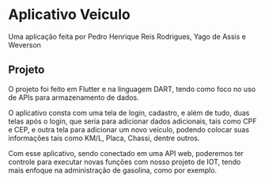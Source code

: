 # Aplicativo Veiculo

Uma aplicação feita por Pedro Henrique Reis Rodrigues, Yago de Assis e Weverson

## Projeto

O projeto foi feito em Flutter e na linguagem DART, tendo como foco no uso de APIs para armazenamento de dados. 

O aplicativo consta com uma tela de login, cadastro, e além de tudo, duas telas após o login, que seria para adicionar dados adicionais, tais como CPF e CEP, e outra tela para adicionar um novo veículo, podendo colocar suas informações tais como KM/L, Placa, Chassi, dentre outros.

Com esse aplicativo, sendo conectado em uma API web, poderemos ter controle para executar novas funções com nosso projeto de IOT, tendo mais enfoque na administração de gasolina, como por exemplo.

